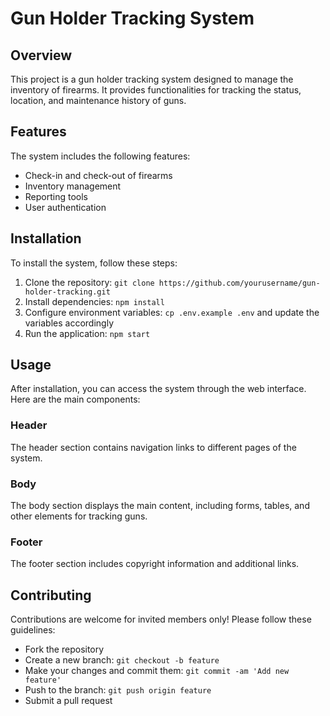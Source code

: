 # Gun Holder Tracking System

## Overview
This project is a gun holder tracking system designed to manage the inventory of firearms. It provides functionalities for tracking the status, location, and maintenance history of guns.

## Features
The system includes the following features:
- Check-in and check-out of firearms
- Inventory management
- Reporting tools
- User authentication



## Installation
To install the system, follow these steps:
1. Clone the repository: `git clone https://github.com/yourusername/gun-holder-tracking.git`
2. Install dependencies: `npm install`
3. Configure environment variables: `cp .env.example .env` and update the variables accordingly
4. Run the application: `npm start`

## Usage
After installation, you can access the system through the web interface. Here are the main components:

### Header
The header section contains navigation links to different pages of the system.

### Body
The body section displays the main content, including forms, tables, and other elements for tracking guns.

### Footer
The footer section includes copyright information and additional links.

## Contributing
Contributions are welcome for invited members only! Please follow these guidelines:
- Fork the repository
- Create a new branch: `git checkout -b feature`
- Make your changes and commit them: `git commit -am 'Add new feature'`
- Push to the branch: `git push origin feature`
- Submit a pull request


  
